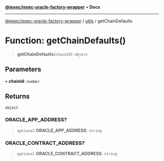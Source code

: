 [**@iexec/iexec-oracle-factory-wrapper**](../../../README.md) • **Docs**

***

[@iexec/iexec-oracle-factory-wrapper](../../../globals.md) / [utils](../README.md) / getChainDefaults

# Function: getChainDefaults()

> **getChainDefaults**(`chainId`): `object`

## Parameters

• **chainId**: `number`

## Returns

`object`

### ORACLE\_APP\_ADDRESS?

> `optional` **ORACLE\_APP\_ADDRESS**: `string`

### ORACLE\_CONTRACT\_ADDRESS?

> `optional` **ORACLE\_CONTRACT\_ADDRESS**: `string`

